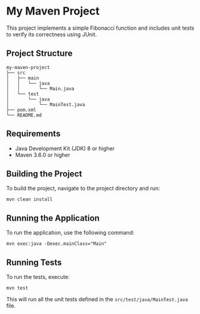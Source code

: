 # My Maven Project

This project implements a simple Fibonacci function and includes unit tests to verify its correctness using JUnit.

## Project Structure

```
my-maven-project
├── src
│   ├── main
│   │   └── java
│   │       └── Main.java
│   └── test
│       └── java
│           └── MainTest.java
├── pom.xml
└── README.md
```

## Requirements

- Java Development Kit (JDK) 8 or higher
- Maven 3.6.0 or higher

## Building the Project

To build the project, navigate to the project directory and run:

```
mvn clean install
```

## Running the Application

To run the application, use the following command:

```
mvn exec:java -Dexec.mainClass="Main"
```

## Running Tests

To run the tests, execute:

```
mvn test
```

This will run all the unit tests defined in the `src/test/java/MainTest.java` file.